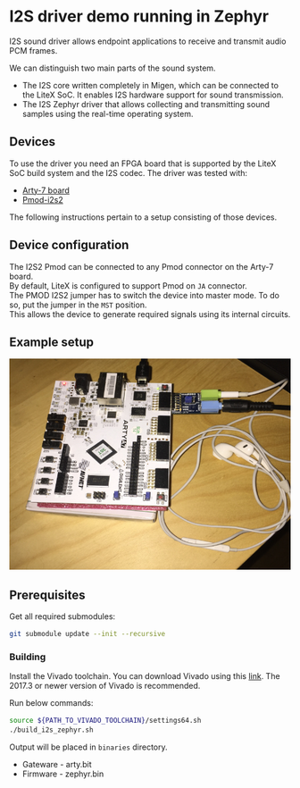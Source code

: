 I2S driver demo running in Zephyr
==================

I2S sound driver allows endpoint applications to receive and transmit audio PCM frames.

We can distinguish two main parts of the sound system.
 - The I2S core written completely in Migen, which can be connected to the LiteX SoC.
   It enables I2S hardware support for sound transmission.
 - The I2S Zephyr driver that allows collecting and transmitting sound samples using the 
   real-time operating system.

Devices
-----------------

To use the driver you need an FPGA board that is supported by the LiteX SoC build system and the I2S codec.
The driver was tested with:
 - [Arty-7 board](https://reference.digilentinc.com/reference/programmable-logic/arty-a7/reference-manual) 
 - [Pmod-i2s2](https://reference.digilentinc.com/reference/pmod/pmodi2s2/reference-manual)

The following instructions pertain to a setup consisting of those devices.

Device configuration
-----------------

The I2S2 Pmod can be connected to any Pmod connector on the Arty-7 board.  
By default, LiteX is configured to support Pmod on `JA` connector.  
The PMOD I2S2 jumper has to switch the device into master mode. To do so, put the jumper in the `MST` position.   
This allows the device to generate required signals using its internal circuits. 

Example setup
-----------------

![](img/i2s-zephyr-setup.jpg)   

Prerequisites
-----------------
Get all required submodules:
```bash
git submodule update --init --recursive
```

### Building
Install the Vivado toolchain. You can download Vivado using this [link](https://www.xilinx.com/support/download/index.html/content/xilinx/en/downloadNav/vivado-design-tools/archive.html).
The 2017.3 or newer version of Vivado is recommended.

Run below commands:
```bash
source ${PATH_TO_VIVADO_TOOLCHAIN}/settings64.sh
./build_i2s_zephyr.sh
```

Output will be placed in `binaries` directory.  
 - Gateware - arty.bit
 - Firmware - zephyr.bin

